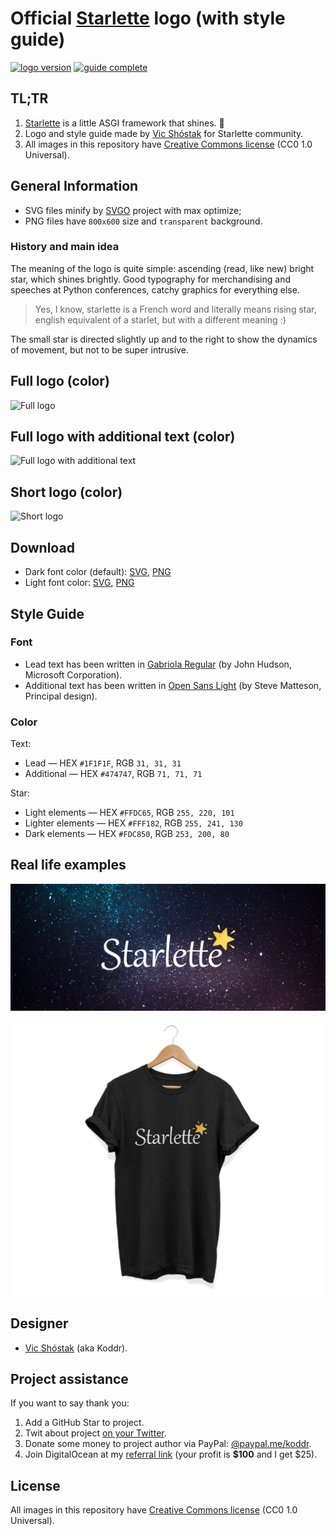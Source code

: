 # Official [Starlette](https://github.com/encode/starlette) logo (with style guide)

[![logo version](https://img.shields.io/badge/version-2019.4-brightgreen.svg?style=flat-square)](https://github.com/koddr/quart-logo)
[![guide complete](https://img.shields.io/badge/style_guide-done-brightgreen.svg?style=flat-square)](https://github.com/koddr/quart-logo)

## TL;TR
1. [Starlette](https://github.com/encode/starlette) is a little ASGI framework that shines. 🌟
2. Logo and style guide made by [Vic Shóstak](https://github.com/koddr) for Starlette community.
3. All images in this repository have [Creative Commons license](https://creativecommons.org/share-your-work/public-domain/cc0) (CC0 1.0 Universal).

## General Information

* SVG files minify by [SVGO](https://github.com/svg/svgo) project with max optimize;
* PNG files have `800x600` size and `transparent` background.

### History and main idea

The meaning of the logo is quite simple: ascending (read, like new) bright star, which shines brightly. Good typography for merchandising and speeches at Python conferences, catchy graphics for everything else.

> Yes, I know, starlette is a French word and literally means rising star, english equivalent of a starlet, but with a different meaning :)

The small star is directed slightly up and to the right to show the dynamics of movement, but not to be super intrusive.

## Full logo (color)

<img width="480" src="https://user-images.githubusercontent.com/11155743/56979646-f7462280-6b82-11e9-89c9-f052176c3ab0.png" alt="Full logo" />

## Full logo with additional text (color)

<img width="480" src="https://user-images.githubusercontent.com/11155743/56979614-dbdb1780-6b82-11e9-823c-141322d4f844.png" alt="Full logo with additional text" />

## Short logo (color)

<img width="320" src="https://user-images.githubusercontent.com/11155743/56979626-e8f80680-6b82-11e9-9a54-9289d3289e45.png" alt="Short logo" />

## Download

- Dark font color (default): [SVG](https://github.com/koddr/starlette-logo/tree/master/src/dark/svg), [PNG](https://github.com/koddr/starlette-logo/tree/master/src/dark/png)
- Light font color: [SVG](https://github.com/koddr/starlette-logo/tree/master/src/light/svg), [PNG](https://github.com/koddr/starlette-logo/tree/master/src/light/png)

## Style Guide

### Font

- Lead text has been written in [Gabriola Regular](https://docs.microsoft.com/en-us/typography/font-list/gabriola) (by John Hudson, Microsoft Corporation).
- Additional text has been written in [Open Sans Light](https://fonts.google.com/specimen/Open+Sans) (by Steve Matteson, Principal design).

### Color

Text:

* Lead — HEX `#1F1F1F`, RGB `31, 31, 31`
* Additional — HEX `#474747`, RGB `71, 71, 71`

Star:

* Light elements — HEX `#FFDC65`, RGB `255, 220, 101`
* Lighter elements — HEX `#FFF182`, RGB `255, 241, 130`
* Dark elements — HEX `#FDC850`, RGB `253, 200, 80`

## Real life examples

![Example t-thirt black](https://github.com/koddr/starlette-logo/blob/master/examples/starlette_logo_with_bg.jpg)

![Example full hd logo](https://github.com/koddr/starlette-logo/blob/master/examples/starlette_t-shirt.jpg)

## Designer

- [Vic Shóstak](https://github.com/koddr) (aka Koddr).

## Project assistance

If you want to say thank you:

1. Add a GitHub Star to project.
2. Twit about project [on your Twitter](https://twitter.com/intent/tweet?text=%F0%9F%96%BC%20Official%20Starlette%20ASGI%20Python%20Framework%20logo%20%28with%20style%20guide%29%3A%20https%3A%2F%2Fgithub.com%2Fkoddr%2Fstarlette-logo).
3. Donate some money to project author via PayPal: [@paypal.me/koddr](https://paypal.me/koddr?locale.x=en_EN).
4. Join DigitalOcean at my [referral link](https://m.do.co/c/b41859fa9b6e) (your profit is **$100** and I get $25).

## License

All images in this repository have [Creative Commons license](https://creativecommons.org/share-your-work/public-domain/cc0) (CC0 1.0 Universal).
